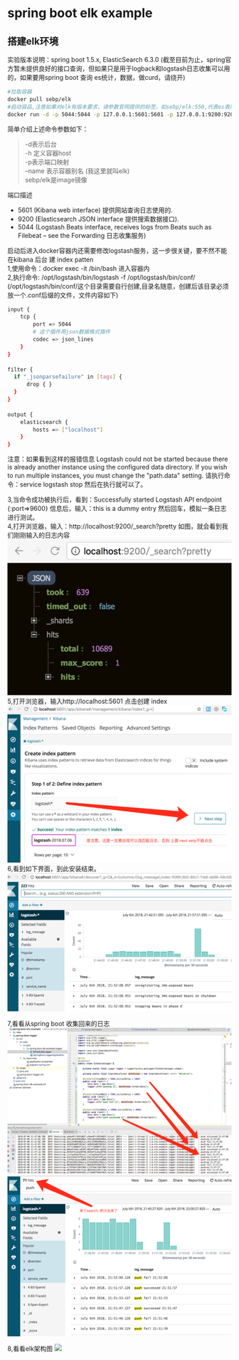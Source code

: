 # spring boot elk example
## 搭建elk环境

 实验版本说明：spring boot 1.5.x,  ElasticSearch 6.3.0 (截至目前为止，spring官方暂未提供良好的接口查询，但如果只是用于logback和logstash日志收集可以用的，如果要用spring boot 查询 es统计，数据，做curd，请绕开)

``` sh
#拉取容器
docker pull sebp/elk
#启动容品,注意如果对elk有版本要求，请参数官网提供的标签，如sebp/elk:550,代表es表版为5.5.0
docker run -d -p 5044:5044 -p 127.0.0.1:5601:5601 -p 127.0.0.1:9200:9200 -p 127.0.0.1:9300:9300 -v /Users/winfan/desktop/data/elk:/var/lib/elasticsearch --name=elk sebp/elk
```
 简单介绍上述命令参数如下：
 
> -d表示后台    
> -h 定义容器host    
> -p表示端口映射    
> –name 表示容器别名 (我这里就叫elk)    
> sebp/elk是image镜像

端口描述 
* 5601 (Kibana web interface) 提供网站查询日志使用的.
* 9200 (Elasticsearch JSON interface 提供搜索数据接口).
* 5044 (Logstash Beats interface, receives logs from Beats such as Filebeat – see the Forwarding 日志收集服务)

启动后进入docker容器内还需要修改logstash服务，这一步很关键，要不然不能在kibana 后台 建 index patten   
1,使用命令：docker exec -it <container-name> /bin/bash 进入容器内   
2,执行命令: /opt/logstash/bin/logstash -f&nbsp;/opt/logstash/bin/conf/  (/opt/logstash/bin/conf/这个目录需要自行创建,目录名随意，创建后该目录必须放一个.conf后缀的文件，文件内容如下)
``` sh
input {
    tcp {
        port => 5044
        # 这个插件用json数据格式插件
        codec => json_lines  
    }
}

filter {
  if "_jsonparsefailure" in [tags] {
      drop { }
  }
}

output {
    elasticsearch {
        hosts => ["localhost"]
    }
}
```      
注意：如果看到这样的报错信息 Logstash could not be started because there is already another instance using the configured data directory.  If you wish to run multiple instances, you must change the "path.data" setting. 请执行命令：service logstash stop 然后在执行就可以了。      

3,当命令成功被执行后，看到：Successfully started Logstash API endpoint {:port=>9600} 信息后，输入：this is a dummy entry 然后回车，模拟一条日志进行测试。   
4,打开浏览器，输入：http://localhost:9200/_search?pretty 如图，就会看到我们刚刚输入的日志内容      
![](/assets/images/2018/7-6/QQ20180706-181149@2x.png)   
5,打开浏览器，输入http://localhost:5601 点击创建 index      
![](/assets/images/2018/7-6/kbin201231242343233.png)   
6,看到如下界面，到此安装结束。   
![](/assets/images/2018/7-6/kbin201231242343homepage.png)   

7,看看从spring boot 收集回来的日志   
![](/assets/images/2018/7-6/kbin2012312423432.png)   
![](/assets/images/2018/7-6/kbin201231242343search.png)   

8,看看elk架构图
![](/assets/images/2018/7-6/xxx-docker-overview.png)
